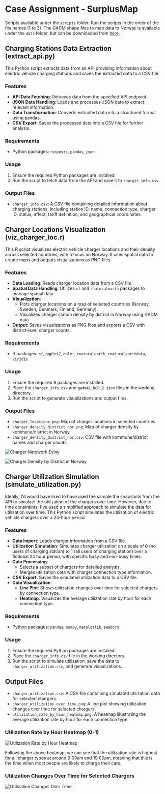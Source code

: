 # Case Assignment - SurplusMap
Scripts available under the `scripts` folder. Run the scripts in the order of the file names (1 to 3). The GADM shape files to map data to Norway is available under the `data` folder, but can be downloaded from [here](https://gadm.org/). 

## Charging Stations Data Extraction (extract_api.py)

This Python script extracts data from an API providing information about electric vehicle charging stations and saves the extracted data to a CSV file.

### Features

- **API Data Fetching**: Retrieves data from the specified API endpoint.
- **JSON Data Handling**: Loads and processes JSON data to extract relevant information.
- **Data Transformation**: Converts extracted data into a structured format using pandas.
- **CSV Export**: Saves the processed data into a CSV file for further analysis.

### Requirements

- Python packages: `requests`, `pandas`, `json`

### Usage

1. Ensure the required Python packages are installed.
2. Run the script to fetch data from the API and save it to `charger_info.csv`.

### Output Files

- `charger_info.csv`: A CSV file containing detailed information about charging stations, including station ID, name, connection type, charger ID, status, effect, tariff definition, and geographical coordinates.


## Charger Locations Visualization (viz_charger_loc.r)

This R script visualizes electric vehicle charger locations and their density across selected countries, with a focus on Norway. It uses spatial data to create maps and outputs visualizations as PNG files.

### Features

- **Data Loading**: Reads charger location data from a CSV file.
- **Spatial Data Handling**: Utilizes `sf` and `rnaturalearth` packages to manage spatial data.
- **Visualization**: 
  - Plots charger locations on a map of selected countries (Norway, Sweden, Denmark, Finland, Germany).
  - Visualizes charger station density by district in Norway using GADM data.
- **Output**: Saves visualizations as PNG files and exports a CSV with district-level charger counts.

### Requirements

- R packages: `sf`, `ggplot2`, `dplyr`, `rnaturalearth`, `rnaturalearthdata`, `viridis`

### Usage

1. Ensure the required R packages are installed.
2. Place the `charger_info.csv` and `gadm41_NOR_2.json` files in the working directory.
3. Run the script to generate visualizations and output files.

### Output Files

- `charger_locations.png`: Map of charger locations in selected countries.
- `charger_density_district_nor.png`: Map of charger density by kommune/district in Norway.
- `charger_density_district_nor.csv`: CSV file with kommune/district names and charger counts.

![Charger Netowork Eviny](charger_locations.png)

![Charger Density by District in Norway](charger_density_district_nor.png)

## Charger Utilization Simulation (simulate_utilization.py)
Ideally, I'd would have liked to have used the sample the snapshots from the API to simulate the utilization of the chargers over time. However, due to time constraints, I've used a simplified approach to simulate the data for utilization over time. This Python script simulates the utilization of electric vehicle chargers over a 24-hour period

### Features

- **Data Import**: Loads charger information from a CSV file.
- **Utilization Simulation**: Simulates charger utilization on a scale of 0 (no users of charging station) to 1 (all users of charging station) over a fictional 24 hour period, with specific busy and non-busy times. 
- **Data Processing**: 
  - Selects a subset of chargers for detailed analysis.
  - Merges utilization data with charger connection type information.
- **CSV Export**: Saves the simulated utilization data to a CSV file.
- **Data Visualization**:
  - **Line Plot**: Shows utilization changes over time for selected chargers by connection type.
  - **Heatmap**: Visualizes the average utilization rate by hour for each connection type.

### Requirements

- Python packages: `pandas`, `numpy`, `matplotlib`, `seaborn`

### Usage

1. Ensure the required Python packages are installed.
2. Place the `charger_info.csv` file in the working directory.
3. Run the script to simulate utilization, save the data to `charger_utilization.csv`, and generate visualizations.

## Output Files

- `charger_utilization.csv`: A CSV file containing simulated utilization data for selected chargers.
- `charger_utilization_over_time.png`: A line plot showing utilization changes over time for selected chargers.
- `utilization_rate_by_hour_heatmap.png`: A heatmap illustrating the average utilization rate by hour for each connection type.

### Utilization Rate by Hour Heatmap (0-1)
![Utilization Rate by Hour Heatmap](utilization_rate_by_hour_heatmap.png)

Following the above heatmap, we can see that the utilization rate is highest for all charger types at around 9:00am and 19:00pm, meaning that this is the time when most people are likely to charge their cars. 

### Utilization Changes Over Time for Selected Chargers
![Utilization Changes Over Time](charger_utilization_over_time.png)
